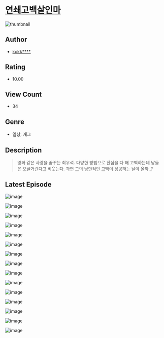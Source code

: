 # [연쇄고백살인마](https://comic.naver.com/bestChallenge/list?titleId=810343)
![thumbnail](https://image-comic.pstatic.net/user_contents_data/challenge_comic/2023/05/23/361019/upload_7363497752266367281_480x623.jpeg)

## Author
- [kokk****](https://comic.naver.com/artistTitle?id=361019)

## Rating
- 10.00

## View Count
- 34

## Genre
- 일상, 개그

## Description
> 영화 같은 사랑을 꿈꾸는 최우석. 다양한 방법으로 진심을 다 해 고백하는데 남들은 오글거린다고 비웃는다. 과연 그의 낭만적인 고백이 성공하는 날이 올까..?


## Latest Episode
![image](https://image-comic.pstatic.net/user_contents_data/challenge_comic/2023/05/25/361019/upload_7220788853269291318.jpeg)

![image](https://image-comic.pstatic.net/user_contents_data/challenge_comic/2023/05/25/361019/upload_3617625489519424869.jpeg)

![image](https://image-comic.pstatic.net/user_contents_data/challenge_comic/2023/05/25/361019/upload_4135202966030463800.jpeg)

![image](https://image-comic.pstatic.net/user_contents_data/challenge_comic/2023/05/25/361019/upload_3690481526416486704.jpeg)

![image](https://image-comic.pstatic.net/user_contents_data/challenge_comic/2023/05/25/361019/upload_4050251631817012276.jpeg)

![image](https://image-comic.pstatic.net/user_contents_data/challenge_comic/2023/05/25/361019/upload_3630519651256459569.jpeg)

![image](https://image-comic.pstatic.net/user_contents_data/challenge_comic/2023/05/25/361019/upload_3763097454193817400.jpeg)

![image](https://image-comic.pstatic.net/user_contents_data/challenge_comic/2023/05/25/361019/upload_3774920502710199859.jpeg)

![image](https://image-comic.pstatic.net/user_contents_data/challenge_comic/2023/05/25/361019/upload_7089846029208860981.jpeg)

![image](https://image-comic.pstatic.net/user_contents_data/challenge_comic/2023/05/25/361019/upload_7149294195527659574.jpeg)

![image](https://image-comic.pstatic.net/user_contents_data/challenge_comic/2023/05/25/361019/upload_7089617132419428663.jpeg)

![image](https://image-comic.pstatic.net/user_contents_data/challenge_comic/2023/05/25/361019/upload_7363492254761432929.jpeg)

![image](https://image-comic.pstatic.net/user_contents_data/challenge_comic/2023/05/25/361019/upload_4062864129631924786.jpeg)

![image](https://image-comic.pstatic.net/user_contents_data/challenge_comic/2023/05/25/361019/upload_7364845959663400038.jpeg)

![image](https://image-comic.pstatic.net/user_contents_data/challenge_comic/2023/05/25/361019/upload_7292511302419034424.jpeg)
